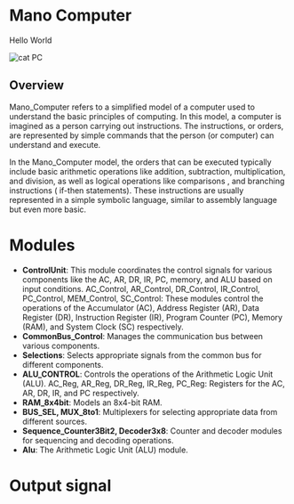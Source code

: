 # Mano Computer
Hello World 

![cat PC](https://github.com/mohamed778-mo/Mano_Computer_project/assets/137796091/631d8e31-6248-4c77-b8a1-7d2c2b7deb5a)




## Overview

Mano_Computer refers to a simplified model of a computer used to understand the basic principles of computing. In this model, a computer is imagined as a person carrying out instructions. The instructions, or orders, are represented by simple commands that the person (or computer) can understand and execute.

In the Mano_Computer model, the orders that can be executed typically include basic arithmetic operations like addition, subtraction, multiplication, and division, as well as logical operations like comparisons , and branching instructions ( if-then statements). These instructions are usually represented in a simple symbolic language, similar to assembly language but even more basic.

# Modules
- **ControlUnit**: This module coordinates the control signals for various components like the AC, AR, DR, IR, PC, memory, and ALU based on input conditions.
AC_Control, AR_Control, DR_Control, IR_Control, PC_Control, MEM_Control, SC_Control: These modules control the operations of the Accumulator (AC), Address Register (AR), Data Register (DR), Instruction Register (IR), Program Counter (PC), Memory (RAM), and System Clock (SC) respectively.
- **CommonBus_Control**: Manages the communication bus between various components.
- **Selections**: Selects appropriate signals from the common bus for different components.
- **ALU_CONTROL**: Controls the operations of the Arithmetic Logic Unit (ALU).
AC_Reg, AR_Reg, DR_Reg, IR_Reg, PC_Reg: Registers for the AC, AR, DR, IR, and PC respectively.
- **RAM_8x4bit**: Models an 8x4-bit RAM.
- **BUS_SEL, MUX_8to1**: Multiplexers for selecting appropriate data from different sources.
- **Sequence_Counter3Bit2, Decoder3x8**: Counter and decoder modules for sequencing and decoding operations.
- **Alu**: The Arithmetic Logic Unit (ALU) module.

# Output signal

